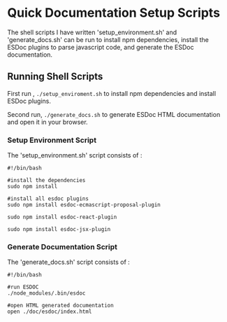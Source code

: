# Quick Documentation Setup Scripts

The shell scripts I have written 'setup_environment.sh' and 'generate_docs.sh' can be run to install npm dependencies,
install the ESDoc plugins to parse javascript code, and generate the ESDoc documentation.

## Running Shell Scripts

First run , `./setup_enviroment.sh` to install npm dependencies and install ESDoc plugins.

Second run, `./generate_docs.sh` to generate ESDoc HTML documentation and open it in your browser.

### Setup Environment Script 

The 'setup_environment.sh' script consists of : 

```
#!/bin/bash

#install the dependencies
sudo npm install

#install all esdoc plugins
sudo npm install esdoc-ecmascript-proposal-plugin

sudo npm install esdoc-react-plugin

sudo npm install esdoc-jsx-plugin
```

### Generate Documentation Script

The 'generate_docs.sh' script consists of : 

```
#!/bin/bash

#run ESDOC 
./node_modules/.bin/esdoc

#open HTML generated documentation 
open ./doc/esdoc/index.html
```



